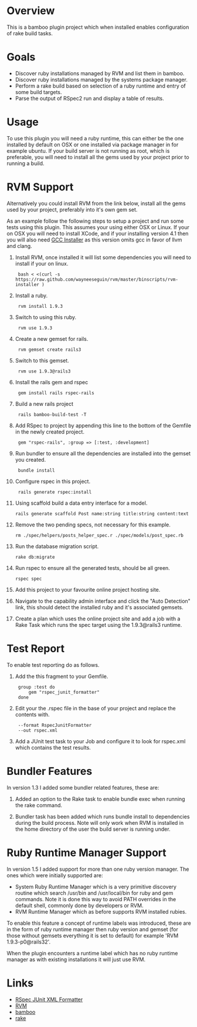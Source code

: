 # Overview

This is a bamboo plugin project which when installed enables configuration of rake build tasks.

# Goals

* Discover ruby installations managed by RVM and list them in bamboo.
* Discover ruby installations managed by the systems package manager.
* Perform a rake build based on selection of a ruby runtime and entry of some build targets.
* Parse the output of RSpec2 run and display a table of results.

# Usage

To use this plugin you will need a ruby runtime, this can either be the one installed by default on OSX or one installed
via package manager in for example ubuntu. If your build server is not running as root, which is preferable, you will need
to install all the gems used by your project prior to running a build.

# RVM Support

Alternatively you could install RVM from the link below, install all the gems used by your project, preferably
into it's own gem set.

As an example follow the following steps to setup a project and run some tests using this plugin. This assumes your using
either OSX or Linux. If your on OSX you will need to install XCode, and if your installing version 4.1 then you will
also need [GCC Installer](https://github.com/kennethreitz/osx-gcc-installer/downloads) as this version omits gcc in favor
of llvm and clang.

1. Install RVM, once installed it will list some dependencies you will need to install if your on linux.

        bash < <(curl -s https://raw.github.com/wayneeseguin/rvm/master/binscripts/rvm-installer )

2. Install a ruby.


        rvm install 1.9.3


3. Switch to using this ruby.


        rvm use 1.9.3


4. Create a new gemset for rails.


        rvm gemset create rails3


5. Switch to this gemset.


        rvm use 1.9.3@rails3


6. Install the rails gem and rspec


        gem install rails rspec-rails


7. Build a new rails project

        rails bamboo-build-test -T

8. Add RSpec to project by appending this line to the bottom of the Gemfile in the newly created project.

        gem "rspec-rails", :group => [:test, :development]

9. Run bundler to ensure all the dependencies are installed into the gemset you created.

        bundle install

9. Configure rspec in this project.

        rails generate rspec:install

10. Using scaffold build a data entry interface for a model.

        rails generate scaffold Post name:string title:string content:text

11. Remove the two pending specs, not necessary for this example.

        rm ./spec/helpers/posts_helper_spec.r ./spec/models/post_spec.rb

12. Run the database migration script.

        rake db:migrate

13. Run rspec to ensure all the generated tests, should be all green.

        rspec spec

14. Add this project to your favourite online project hosting site.
15. Navigate to the capability admin interface and click the "Auto Detection" link, this should detect the installed
ruby and it's associated gemsets.
16. Create a plan which uses the online project site and add a job with a Rake Task which runs the spec target using the 1.9.3@rails3 runtime.

# Test Report

To enable test reporting do as follows.

1. Add the this fragment to your Gemfile.

        group :test do
            gem "rspec_junit_formatter"
        done

2. Edit your the .rspec file in the base of your project and replace the contents with.

        --format RspecJunitFormatter
        --out rspec.xml

3. Add a JUnit test task to your Job and configure it to look for rspec.xml which contains the test results.

# Bundler Features

In version 1.3 I added some bundler related features, these are:

1. Added an option to the Rake task to enable bundle exec when running the rake command.

2. Bundler task has been added which runs bundle install to dependencies during the build process. Note will only work when RVM is installed in the home directory of the user the build server is running under.

# Ruby Runtime Manager Support

In version 1.5 I added support for more than one ruby version manager. The ones which were initially supported are:

* System Ruby Runtime Manager which is a very primitive discovery routine which search /usr/bin and /usr/local/bin for ruby and gem commands. Note it is done this way to avoid PATH overrides in the default shell, commonly done by developers or RVM.
* RVM Runtime Manager which as before supports RVM installed rubies.

To enable this feature a concept of runtime labels was introduced, these are in the form of ruby runtime manager then ruby version and gemset (for those without gemsets everything it is set to default) for example 'RVM 1.9.3-p0@rails32'.

When the plugin encounters a runtime label which has no ruby runtime manager as with existing installations it will just use RVM.

# Links

* [RSpec JUnit XML Formatter](https://github.com/sj26/rspec_junit_formatter)
* [RVM](http://beginrescueend.com/)
* [bamboo](http://www.atlassian.com/software/bamboo/overview)
* [rake](http://martinfowler.com/articles/rake.html)
